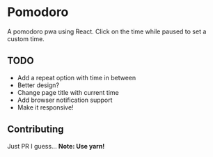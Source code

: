 # Pomodoro

A pomodoro pwa using React.
Click on the time while paused to set a custom time.

## TODO

- Add a repeat option with time in between
- Better design?
- Change page title with current time
- Add browser notification support
- Make it responsive!

## Contributing

Just PR I guess... **Note: Use yarn!**
